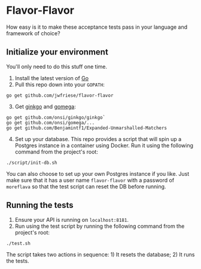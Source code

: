 # Flavor-Flavor
How easy is it to make these acceptance tests pass in your language and
framework of choice?

## Initialize your environment

You'll only need to do this stuff one time.

1. Install the latest version of [Go](https://golang.org/dl/)
2. Pull this repo down into your `GOPATH`:
```
go get github.com/jwfriese/flavor-flavor
```
3. Get [ginkgo](https://onsi.github.io/ginkgo/) and
[gomega](https://onsi.github.io/gomega/):
```
go get github.com/onsi/ginkgo/ginkgo`
go get github.com/onsi/gomega/...
go get github.com/Benjamintf1/Expanded-Unmarshalled-Matchers
```
4. Set up your database. This repo provides a script that will spin up a
Postgres instance in a container using Docker. Run it using the following
command from the project's root:
```
./script/init-db.sh
```
You can also choose to set up your own Postgres instance if you like. Just make
sure that it has a user name `flavor-flavor` with a password of `moreflava` so
that the test script can reset the DB before running.

## Running the tests

1. Ensure your API is running on `localhost:8181`.
2. Run using the test script by running the following command from the
 project's root:
```
./test.sh
```
The script takes two actions in sequence: 1) It resets the database; 2) It runs
the tests.  
